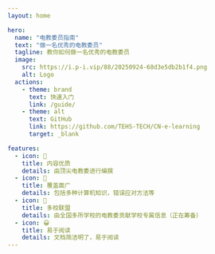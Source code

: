 ```yaml
---
layout: home

hero:
  name: "电教委员指南"
  text: "做一名优秀的电教委员"
  tagline: 教你如何做一名优秀的电教委员
  image:
    src: https://i.p-i.vip/88/20250924-68d3e5db2b1f4.png
    alt: Logo
  actions:
    - theme: brand
      text: 快速入门
      link: /guide/
    - theme: alt
      text: GitHub
      link: https://github.com/TEHS-TECH/CN-e-learning
      target: _blank

features:
  - icon: 📝
    title: 内容优质
    details: 由顶尖电教委进行编撰
  - icon: 🔄
    title: 覆盖面广
    details: 包括多种计算机知识，错误应对方法等
  - icon: 🏫
    title: 多校联盟
    details: 由全国多所学校的电教委贡献学校专属信息（正在筹备）
  - icon: 😀
    title: 易于阅读
    details: 文档简洁明了，易于阅读
---
```


